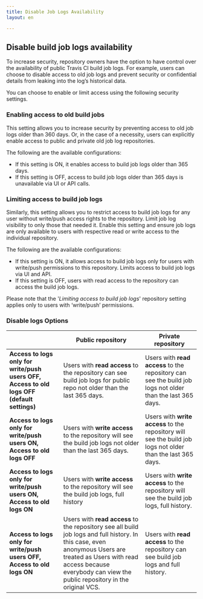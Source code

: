 ```yaml
---
title: Disable Job Logs Availability
layout: en

---
```


## Disable build job logs availability
To increase security, repository owners have the option to have control over the availability of public Travis CI build job logs. For example, users can choose to disable access to old job logs and prevent security or confidential details from leaking into the log’s historical data.  

You can choose to enable or limit access using the following security settings. 

### Enabling access to old build jobs
This setting allows you to increase security by preventing access to old job logs older than 360 days. Or, in the case of a necessity, users can explicitly enable access to public and private old job log repositories.  

The following are the available configurations:
* If this setting is ON, it enables access to build job logs older than 365 days. 
* If this setting is OFF, access to build job logs older than 365 days is unavailable via UI or API calls. 

### Limiting access to build job logs
Similarly, this setting allows you to restrict access to build job logs for any user without write/push access rights to the repository. Limit job log visibility to only those that needed it. Enable this setting and ensure job logs are only available to users with respective read or write access to the individual repository.

The following are the available configurations:
* If this setting is ON, it allows access to build job logs only for users with write/push permissions to this repository. Limits access to build job logs via UI and API. 
* If this setting is OFF, users with read access to the repository can access the build job logs. 

Please note that the '*Limiting access to build job logs*' repository setting applies only to users with ‘write/push’ permissions.

### Disable logs Options 

|                                                                                                | Public repository                                                                                                                                                                                                                                                                                                                       | Private repository                                                                                |
|------------------------------------------------------------------------------------------------|-----------------------------------------------------------------------------------------------------------------------------------------------------------------------------------------------------------------------------------------------------------------------------------------------------------------------------------------|---------------------------------------------------------------------------------------------------|
| **Access to logs only for write/push users OFF, Access to old logs OFF (default settings)**        | Users with **read access** to the repository can see build job logs for public repo not older than the last 365 days.                                                                                                                                                                                                                           | Users with **read access** to the repository can see the build job logs not older than the last 365 days.   |
| **Access to logs only for write/push users ON, Access to old logs OFF**                            | Users with **write access** to the repository will see the build job logs not older than the last 365 days.                                                                                                                                                                                                                                       | Users with **write access** to the repository will see the build job logs not older than the last 365 days. |
| **Access to logs only for write/push users ON, Access to old logs ON**                             | Users with **write access** to the repository will see the build job logs, full history                                                                                                                                                                                                                                                     | Users with **write access** to the repository will see the build job logs, full history.              |
| **Access to logs only for write/push users OFF,  Access to old logs ON** | Users with **read access** to the repository see all build job logs and full history. In this case, even anonymous Users are treated as Users with read access because everybody can view the public repository in the original VCS. | Users with **read access** to the repository can see build job logs and full history.                    |
 
